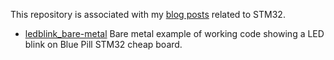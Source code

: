 This repository is associated with my [blog posts](https://freeelectron.ro/tag/stm32/) related to STM32.


*  [ledblink_bare-metal](https://github.com/freeelectron-ro/stm32_playground/tree/master/ledblink_bare-metal)
   Bare metal example of working code showing a LED blink on Blue Pill STM32 cheap board.
